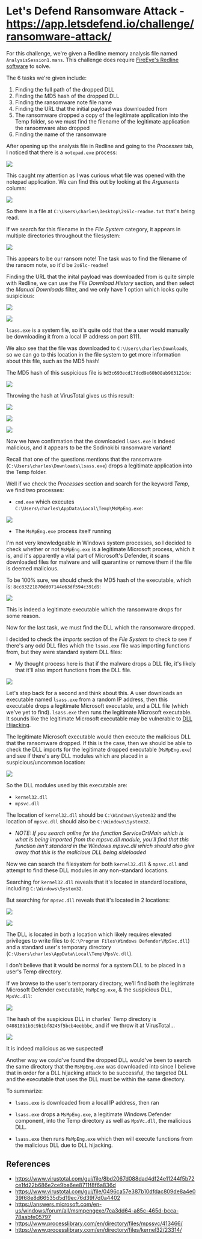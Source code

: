 # Let's Defend Ransomware Attack - https://app.letsdefend.io/challenge/ransomware-attack/

For this challenge, we're given a Redline memory analysis file named `AnalysisSession1.mans`. This challenge does require [FireEye's Redline software](https://www.fireeye.com/services/freeware/redline.html) to solve.

The 6 tasks we're given include:

1. Finding the full path of the dropped DLL
2. Finding the MD5 hash of the dropped DLL
3. Finding the ransomware note file name
4. Finding the URL that the initial payload was downloaded from
5. The ransomware dropped a copy of the legitimate application into the Temp folder, so we must find the filename of the legitimate application the ransomware also dropped
6. Finding the name of the ransomware

After opening up the analysis file in Redline and going to the *Processes* tab, I noticed that there is a `notepad.exe` process:

![](https://i.imgur.com/viwcQ6v.png)

This caught my attention as I was curious what file was opened with the notepad application. We can find this out by looking at the *Arguments* column:

![](https://i.imgur.com/sGKfQHG.png)

So there is a file at `C:\Users\charles\Desktop\2s6lc-readme.txt` that's being read.

If we search for this filename in the *File System* category, it appears in multiple directories throughout the filesystem:

![](https://i.imgur.com/a00cnTs.png)

This appears to be our ransom note! The task was to find the filename of the ransom note, so it'd be `2s6lc-readme`!

Finding the URL that the inital payload was downloaded from is quite simple with Redline, we can use the *File Download History* section, and then select the *Manual Downloads* filter, and we only have 1 option which looks quite suspicious:

![](https://i.imgur.com/t45eqgp.png)

![](https://i.imgur.com/m2Vk7Dh.png)

`lsass.exe` is a system file, so it's quite odd that the a user would manually be downloading it from a local IP address on port 8111. 

We also see that the file was downloaded to `C:\Users\charles\Downloads`, so we can go to this location in the file system to get more information about this file, such as the MD5 hash!

The MD5 hash of this suspicious file is `bd3c693ecd17dcd9e60b08ab963121de`:

![](https://i.imgur.com/V6kwbrs.png)

Throwing the hash at VirusTotal gives us this result:

![](https://i.imgur.com/q5GDfS4.png)

![](https://i.imgur.com/6jTnA5U.png)

![](https://i.imgur.com/7AMvLet.png)

Now we have confirmation that the downloaded `lsass.exe` is indeed malicious, and it appears to be the Sodinokibi ransomware variant! 

Recall that one of the questions mentions that the ransomware (`C:\Users\charles\Downloads\lsass.exe`) drops a legitimate application into the Temp folder. 

Well if we check the *Processes* section and search for the keyword *Temp*, we find two processes:

* `cmd.exe` which executes `C:\Users\charles\AppData\Local\Temp\MsMpEng.exe`:

![](https://i.imgur.com/ZBcPd0v.png)

* The `MsMpEng.exe` process itself running

I'm not very knowledgeable in Windows system processes, so I decided to check whether or not `MsMpEng.exe` is a legitimate Microsoft process, which it is, and it's apparently a vital part of Microsoft's Defender, it scans downloaded files for malware and will quarantine or remove them if the file is deemed malicious.

To be 100% sure, we should check the MD5 hash of the executable, which is: `8cc83221870dd07144e63df594c391d9`:

![](https://i.imgur.com/kOSe6Va.png)

This is indeed a legitimate executable which the ransomware drops for some reason.

Now for the last task, we must find the DLL which the ransomware dropped. 

I decided to check the *Imports* section of the *File System* to check to see if there's any odd DLL files which the `lssas.exe` file was importing functions from, but they were standard system DLL files:

* My thought process here is that if the malware drops a DLL file, it's likely that it'll also import functions from the DLL file.

![](https://i.imgur.com/l9GMgDM.png)

Let's step back for a second and think about this. A user downloads an executable named `lsass.exe` from a random IP address, then this executable drops a legitimate Microsoft executable, and a DLL file (which we've yet to find). `lsass.exe` then runs the legitimate Microsoft executable. It sounds like the legitimate Microsoft executable may be vulnerable to [DLL Hijacking](https://resources.infosecinstitute.com/topic/dll-hijacking/).

The legitimate Microsoft executable would then execute the malicious DLL that the ransomware dropped. If this is the case, then we should be able to check the DLL imports for the legitimate dropped executable (`MsMpEng.exe`) and see if there's any DLL modules which are placed in a suspicious/uncommon location:

![](https://i.imgur.com/8g7iSkS.png)

So the DLL modules used by this executable are:

* `kernel32.dll`
* `mpsvc.dll`

The location of `kernel32.dll` should be `C:\Windows\System32` and the location of `mpsvc.dll` should also be `C:\Windows\System32`. 

* *NOTE: If you search online for the function ServiceCrtMain which is what is being imported from the mpsvc.dll module, you'll find that this function isn't standard in the Windows mpsvc.dll which should also give away that this is the malicious DLL being sideloaded*

Now we can search the filesystem for both `kernel32.dll` & `mpsvc.dll` and attempt to find these DLL modules in any non-standard locations.

Searching for `kernel32.dll` reveals that it's located in standard locations, including `C:\Windows\System32`.

But searching for `mpsvc.dll` reveals that it's located in 2 locations:

![](https://i.imgur.com/qStJVpr.png)

![](https://i.imgur.com/JVNQXCQ.png)

The DLL is located in both a location which likely requires elevated privileges to write files to (`C:\Program Files\Windows Defender\MpSvc.dll`) and a standard user's temporary directory (`C:\Users\charles\AppData\Local\Temp\MpsVc.dll`).

I don't believe that it would be normal for a system DLL to be placed in a user's Temp directory.

If we browse to the user's temporary directory, we'll find both the legitimate Microsoft Defender executable, `MsMpEng.exe`, & the suspicious DLL, `MpsVc.dll`:

![](https://i.imgur.com/KvOEtRz.png)

The hash of the suspicious DLL in charles' Temp directory is `040818b1b3c9b1bf8245f5bcb4eebbbc`, and if we throw it at VirusTotal...

![](https://i.imgur.com/J0HxKbD.png)

It is indeed malicious as we suspected!

Another way we could've found the dropped DLL would've been to search the same directory that the `MsMpEng.exe` was downloaded into since I believe that in order for a DLL hijacking attack to be successful, the targeted DLL and the executable that uses the DLL must be within the same directory.

To summarize:

* `lsass.exe` is downloaded from a local IP address, then ran

* `lsass.exe` drops a `MsMpEng.exe`, a legitimate Windows Defender component, into the Temp directory as well as `MpsVc.dll`, the malicious DLL.

* `lsass.exe` then runs `MsMpEng.exe` which then will execute functions from the malicious DLL due to DLL hijacking.

## References

* https://www.virustotal.com/gui/file/8bd2067d088dad4df24e11244f5b72ce1fd22b686e2ce9ba6ee8711f8f6a836d
* https://www.virustotal.com/gui/file/0496ca57e387b10dfdac809de8a4e039f68e8d66535d5d19ec76d39f7d0a4402
* https://answers.microsoft.com/en-us/windows/forum/all/msmpengexe/7ca3dd64-a85c-465d-bcca-78aabfe05797
* https://www.processlibrary.com/en/directory/files/mpssvc/413466/
* https://www.processlibrary.com/en/directory/files/kernel32/23314/
